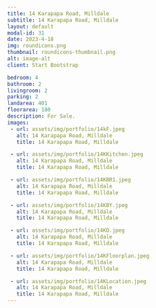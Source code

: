 ```yaml
---
title: 14 Karapapa Road, Milldale
subtitle: 14 Karapapa Road, Milldale
layout: default
modal-id: 31
date: 2023-4-18
img: roundicons.png
thumbnail: roundicons-thumbnail.png
alt: image-alt
client: Start Bootstrap

bedroom: 4
bathroom: 2
livingroom: 2
parking: 2
landarea: 401
floorarea: 180
description: For Sale.
images:
 - url: assets/img/portfolio/14kF.jpeg
   alt: 14 Karapapa Road, Milldale
   title: 14 Karapapa Road, Milldale

 - url: assets/img/portfolio/14KKitchen.jpeg
   alt: 14 Karapapa Road, Milldale
   title: 14 Karapapa Road, Milldale

 - url: assets/img/portfolio/14KBR1.jpeg
   alt: 14 Karapapa Road, Milldale
   title: 14 Karapapa Road, Milldale

 - url: assets/img/portfolio/14KBY.jpeg
   alt: 14 Karapapa Road, Milldale
   title: 14 Karapapa Road, Milldale

 - url: assets/img/portfolio/14KD.jpeg
   alt: 14 Karapapa Road, Milldale
   title: 14 Karapapa Road, Milldale

 - url: assets/img/portfolio/14KFloorplan.jpeg
   alt: 14 Karapapa Road, Milldale
   title: 14 Karapapa Road, Milldale

 - url: assets/img/portfolio/14KLocation.jpeg
   alt: 14 Karapapa Road, Milldale
   title: 14 Karapapa Road, Milldale
---
```

